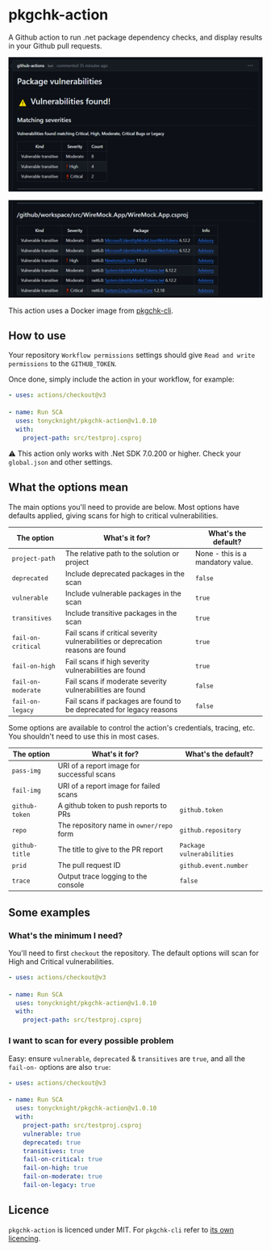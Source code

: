 # pkgchk-action

A Github action to run .net package dependency checks, and display results in your Github pull requests.

![Vulnerabilities](./docs/Vulnerabilities1.png)

![Vulnerabilities](./docs/Vulnerabilities2.png)


This action uses a Docker image from [pkgchk-cli](https://github.com/tonycknight/pkgchk-cli).

## How to use

Your repository `Workflow permissions` settings should give `Read and write permissions` to the `GITHUB_TOKEN`.

Once done, simply include the action in your workflow, for example:

```yaml
- uses: actions/checkout@v3

- name: Run SCA
  uses: tonycknight/pkgchk-action@v1.0.10
  with:
    project-path: src/testproj.csproj    
```

:warning: This action only works with .Net SDK 7.0.200 or higher. Check your `global.json` and other settings. 

## What the options mean

The main options you'll need to provide are below. Most options have defaults applied, giving scans for high to critical vulnerabilities.

| The option  | What's it for?  | What's the default? |
| - | - | - |
| `project-path` | The relative path to the solution or project | None - this is a mandatory value. |
| `deprecated` | Include deprecated packages in the scan | `false` |
| `vulnerable` | Include vulnerable packages in the scan | `true` |
| `transitives` | Include transitive packages in the scan | `true` |
| `fail-on-critical` | Fail scans if critical severity vulnerabilities or deprecation reasons are found | `true` |
| `fail-on-high` | Fail scans if high severity vulnerabilities are found | `true` |
| `fail-on-moderate` | Fail scans if moderate severity vulnerabilities are found | `false` |
| `fail-on-legacy` | Fail scans if packages are found to be deprecated for legacy reasons | `false` |


Some options are available to control the action's credentials, tracing, etc. You shouldn't need to use this in most cases.

| The option  | What's it for?  | What's the default? |
| - | - | - |
| `pass-img` | URI of a report image for successful scans | |
| `fail-img` | URI of a report image for failed scans | |
| `github-token` | A github token to push reports to PRs | `github.token` |
| `repo` | The repository name in `owner/repo` form | `github.repository` |
| `github-title` | The title to give to the PR report | `Package vulnerabilities` |
| `prid` | The pull request ID | `github.event.number` | 
| `trace` | Output trace logging to the console | `false` |


## Some examples

### What's the minimum I need?

You'll need to first `checkout` the repository. The default options will scan for High and Critical vulnerabilities.

```yaml
- uses: actions/checkout@v3

- name: Run SCA
  uses: tonycknight/pkgchk-action@v1.0.10
  with:
    project-path: src/testproj.csproj    
```

### I want to scan for every possible problem

Easy: ensure `vulnerable`, `deprecated` & `transitives` are `true`, and all the `fail-on-` options are also `true`:

```yaml
- uses: actions/checkout@v3

- name: Run SCA
  uses: tonycknight/pkgchk-action@v1.0.10
  with:
    project-path: src/testproj.csproj    
    vulnerable: true
    deprecated: true
    transitives: true
    fail-on-critical: true
    fail-on-high: true
    fail-on-moderate: true
    fail-on-legacy: true
```

## Licence

`pkgchk-action` is licenced under MIT.
For `pkgchk-cli` refer to [its own licencing](https://github.com/tonycknight/pkgchk-cli).

